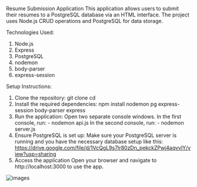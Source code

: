   Resume Submission Application
This application allows users to submit their resumes to a PostgreSQL database via an HTML interface. The project uses Node.js CRUD operations and PostgreSQL for data storage.

Technologies Used:
  1. Node.js
  2. Express
  3. PostgreSQL
  4. nodemon
  5. body-parser
  6. express-session


Setup Instructions:
  1. Clone the repository:
     git clone <repository-url>
     cd <your-project-directory>
  2. Install the required dependencies:
     npm install nodemon pg express-session body-parser express
  3. Run the application:
       Open two separate console windows.
       In the first console, run:
         - nodemon api.js
       In the second console, run:
         - nodemon server.js
  4. Ensure PostgreSQL is set up:
     Make sure your PostgreSQL server is running and you have the necessary database setup like this: https://drive.google.com/file/d/1VcQgL9s7Ir80zDn_pekckZPwj4aqvvlY/view?usp=sharing
  6. Access the application
     Open your browser and navigate to http://localhost:3000 to use the app.
     
![images](https://github.com/user-attachments/assets/048d8c88-33f2-449f-b2f6-61b95a0af8b9)
